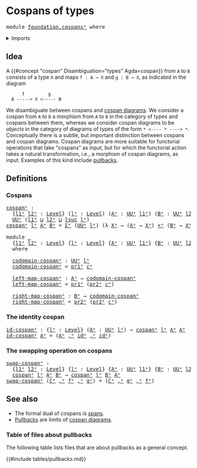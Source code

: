 # Cospans of types

<pre class="Agda"><a id="29" class="Keyword">module</a> <a id="36" href="foundation.cospans%25E1%25B5%2589.html" class="Module">foundation.cospansᵉ</a> <a id="56" class="Keyword">where</a>
</pre>
<details><summary>Imports</summary>

<pre class="Agda"><a id="112" class="Keyword">open</a> <a id="117" class="Keyword">import</a> <a id="124" href="foundation.dependent-pair-types%25E1%25B5%2589.html" class="Module">foundation.dependent-pair-typesᵉ</a>
<a id="157" class="Keyword">open</a> <a id="162" class="Keyword">import</a> <a id="169" href="foundation.fundamental-theorem-of-identity-types%25E1%25B5%2589.html" class="Module">foundation.fundamental-theorem-of-identity-typesᵉ</a>
<a id="219" class="Keyword">open</a> <a id="224" class="Keyword">import</a> <a id="231" href="foundation.homotopy-induction%25E1%25B5%2589.html" class="Module">foundation.homotopy-inductionᵉ</a>
<a id="262" class="Keyword">open</a> <a id="267" class="Keyword">import</a> <a id="274" href="foundation.structure-identity-principle%25E1%25B5%2589.html" class="Module">foundation.structure-identity-principleᵉ</a>
<a id="315" class="Keyword">open</a> <a id="320" class="Keyword">import</a> <a id="327" href="foundation.univalence%25E1%25B5%2589.html" class="Module">foundation.univalenceᵉ</a>
<a id="350" class="Keyword">open</a> <a id="355" class="Keyword">import</a> <a id="362" href="foundation.universe-levels%25E1%25B5%2589.html" class="Module">foundation.universe-levelsᵉ</a>

<a id="391" class="Keyword">open</a> <a id="396" class="Keyword">import</a> <a id="403" href="foundation-core.cartesian-product-types%25E1%25B5%2589.html" class="Module">foundation-core.cartesian-product-typesᵉ</a>
<a id="444" class="Keyword">open</a> <a id="449" class="Keyword">import</a> <a id="456" href="foundation-core.commuting-triangles-of-maps%25E1%25B5%2589.html" class="Module">foundation-core.commuting-triangles-of-mapsᵉ</a>
<a id="501" class="Keyword">open</a> <a id="506" class="Keyword">import</a> <a id="513" href="foundation-core.equivalences%25E1%25B5%2589.html" class="Module">foundation-core.equivalencesᵉ</a>
<a id="543" class="Keyword">open</a> <a id="548" class="Keyword">import</a> <a id="555" href="foundation-core.function-types%25E1%25B5%2589.html" class="Module">foundation-core.function-typesᵉ</a>
<a id="587" class="Keyword">open</a> <a id="592" class="Keyword">import</a> <a id="599" href="foundation-core.homotopies%25E1%25B5%2589.html" class="Module">foundation-core.homotopiesᵉ</a>
<a id="627" class="Keyword">open</a> <a id="632" class="Keyword">import</a> <a id="639" href="foundation-core.identity-types%25E1%25B5%2589.html" class="Module">foundation-core.identity-typesᵉ</a>
<a id="671" class="Keyword">open</a> <a id="676" class="Keyword">import</a> <a id="683" href="foundation-core.torsorial-type-families%25E1%25B5%2589.html" class="Module">foundation-core.torsorial-type-familiesᵉ</a>
</pre>
</details>

## Idea

A {{#concept "cospan" Disambiguation="types" Agda=cospan}} from `A` to `B`
consists of a type `X` and maps `f : A → X` and `g : B → X`, as indicated in the
diagram

```text
      f         g
  A -----> X <----- B
```

We disambiguate between cospans and
[cospan diagrams](foundation.cospan-diagrams.md). We consider a cospan from `A`
to `B` a morphism from `A` to `B` in the category of types and cospans between
them, whereas we consider cospan diagrams to be _objects_ in the category of
diagrams of types of the form `* <---- * ----> *`. Conceptually there is a
subtle, but important distinction between cospans and cospan diagrams. Cospan
diagrams are more suitable for functorial operations that take "cospans" as
input, but for which the functorial action takes a natural transformation, i.e.,
a morphism of cospan diagrams, as input. Examples of this kind include
[pullbacks](foundation.pullbacks.md).

## Definitions

### Cospans

<pre class="Agda"><a id="cospanᵉ"></a><a id="1697" href="foundation.cospans%25E1%25B5%2589.html#1697" class="Function">cospanᵉ</a> <a id="1705" class="Symbol">:</a>
  <a id="1709" class="Symbol">{</a><a id="1710" href="foundation.cospans%25E1%25B5%2589.html#1710" class="Bound">l1ᵉ</a> <a id="1714" href="foundation.cospans%25E1%25B5%2589.html#1714" class="Bound">l2ᵉ</a> <a id="1718" class="Symbol">:</a> <a id="1720" href="Agda.Primitive.html#742" class="Postulate">Level</a><a id="1725" class="Symbol">}</a> <a id="1727" class="Symbol">(</a><a id="1728" href="foundation.cospans%25E1%25B5%2589.html#1728" class="Bound">lᵉ</a> <a id="1731" class="Symbol">:</a> <a id="1733" href="Agda.Primitive.html#742" class="Postulate">Level</a><a id="1738" class="Symbol">)</a> <a id="1740" class="Symbol">(</a><a id="1741" href="foundation.cospans%25E1%25B5%2589.html#1741" class="Bound">Aᵉ</a> <a id="1744" class="Symbol">:</a> <a id="1746" href="Agda.Primitive.html#429" class="Primitive">UUᵉ</a> <a id="1750" href="foundation.cospans%25E1%25B5%2589.html#1710" class="Bound">l1ᵉ</a><a id="1753" class="Symbol">)</a> <a id="1755" class="Symbol">(</a><a id="1756" href="foundation.cospans%25E1%25B5%2589.html#1756" class="Bound">Bᵉ</a> <a id="1759" class="Symbol">:</a> <a id="1761" href="Agda.Primitive.html#429" class="Primitive">UUᵉ</a> <a id="1765" href="foundation.cospans%25E1%25B5%2589.html#1714" class="Bound">l2ᵉ</a><a id="1768" class="Symbol">)</a> <a id="1770" class="Symbol">→</a>
  <a id="1774" href="Agda.Primitive.html#429" class="Primitive">UUᵉ</a> <a id="1778" class="Symbol">(</a><a id="1779" href="foundation.cospans%25E1%25B5%2589.html#1710" class="Bound">l1ᵉ</a> <a id="1783" href="Agda.Primitive.html#961" class="Primitive Operator">⊔</a> <a id="1785" href="foundation.cospans%25E1%25B5%2589.html#1714" class="Bound">l2ᵉ</a> <a id="1789" href="Agda.Primitive.html#961" class="Primitive Operator">⊔</a> <a id="1791" href="Agda.Primitive.html#931" class="Primitive">lsuc</a> <a id="1796" href="foundation.cospans%25E1%25B5%2589.html#1728" class="Bound">lᵉ</a><a id="1798" class="Symbol">)</a>
<a id="1800" href="foundation.cospans%25E1%25B5%2589.html#1697" class="Function">cospanᵉ</a> <a id="1808" href="foundation.cospans%25E1%25B5%2589.html#1808" class="Bound">lᵉ</a> <a id="1811" href="foundation.cospans%25E1%25B5%2589.html#1811" class="Bound">Aᵉ</a> <a id="1814" href="foundation.cospans%25E1%25B5%2589.html#1814" class="Bound">Bᵉ</a> <a id="1817" class="Symbol">=</a> <a id="1819" href="foundation.dependent-pair-types%25E1%25B5%2589.html#585" class="Record">Σᵉ</a> <a id="1822" class="Symbol">(</a><a id="1823" href="Agda.Primitive.html#429" class="Primitive">UUᵉ</a> <a id="1827" href="foundation.cospans%25E1%25B5%2589.html#1808" class="Bound">lᵉ</a><a id="1829" class="Symbol">)</a> <a id="1831" class="Symbol">(λ</a> <a id="1834" href="foundation.cospans%25E1%25B5%2589.html#1834" class="Bound">Xᵉ</a> <a id="1837" class="Symbol">→</a> <a id="1839" class="Symbol">(</a><a id="1840" href="foundation.cospans%25E1%25B5%2589.html#1811" class="Bound">Aᵉ</a> <a id="1843" class="Symbol">→</a> <a id="1845" href="foundation.cospans%25E1%25B5%2589.html#1834" class="Bound">Xᵉ</a><a id="1847" class="Symbol">)</a> <a id="1849" href="foundation-core.cartesian-product-types%25E1%25B5%2589.html#623" class="Function Operator">×ᵉ</a> <a id="1852" class="Symbol">(</a><a id="1853" href="foundation.cospans%25E1%25B5%2589.html#1814" class="Bound">Bᵉ</a> <a id="1856" class="Symbol">→</a> <a id="1858" href="foundation.cospans%25E1%25B5%2589.html#1834" class="Bound">Xᵉ</a><a id="1860" class="Symbol">))</a>

<a id="1864" class="Keyword">module</a> <a id="1871" href="foundation.cospans%25E1%25B5%2589.html#1871" class="Module">_</a>
  <a id="1875" class="Symbol">{</a><a id="1876" href="foundation.cospans%25E1%25B5%2589.html#1876" class="Bound">l1ᵉ</a> <a id="1880" href="foundation.cospans%25E1%25B5%2589.html#1880" class="Bound">l2ᵉ</a> <a id="1884" class="Symbol">:</a> <a id="1886" href="Agda.Primitive.html#742" class="Postulate">Level</a><a id="1891" class="Symbol">}</a> <a id="1893" class="Symbol">{</a><a id="1894" href="foundation.cospans%25E1%25B5%2589.html#1894" class="Bound">lᵉ</a> <a id="1897" class="Symbol">:</a> <a id="1899" href="Agda.Primitive.html#742" class="Postulate">Level</a><a id="1904" class="Symbol">}</a> <a id="1906" class="Symbol">{</a><a id="1907" href="foundation.cospans%25E1%25B5%2589.html#1907" class="Bound">Aᵉ</a> <a id="1910" class="Symbol">:</a> <a id="1912" href="Agda.Primitive.html#429" class="Primitive">UUᵉ</a> <a id="1916" href="foundation.cospans%25E1%25B5%2589.html#1876" class="Bound">l1ᵉ</a><a id="1919" class="Symbol">}</a> <a id="1921" class="Symbol">{</a><a id="1922" href="foundation.cospans%25E1%25B5%2589.html#1922" class="Bound">Bᵉ</a> <a id="1925" class="Symbol">:</a> <a id="1927" href="Agda.Primitive.html#429" class="Primitive">UUᵉ</a> <a id="1931" href="foundation.cospans%25E1%25B5%2589.html#1880" class="Bound">l2ᵉ</a><a id="1934" class="Symbol">}</a> <a id="1936" class="Symbol">(</a><a id="1937" href="foundation.cospans%25E1%25B5%2589.html#1937" class="Bound">cᵉ</a> <a id="1940" class="Symbol">:</a> <a id="1942" href="foundation.cospans%25E1%25B5%2589.html#1697" class="Function">cospanᵉ</a> <a id="1950" href="foundation.cospans%25E1%25B5%2589.html#1894" class="Bound">lᵉ</a> <a id="1953" href="foundation.cospans%25E1%25B5%2589.html#1907" class="Bound">Aᵉ</a> <a id="1956" href="foundation.cospans%25E1%25B5%2589.html#1922" class="Bound">Bᵉ</a><a id="1958" class="Symbol">)</a>
  <a id="1962" class="Keyword">where</a>

  <a id="1971" href="foundation.cospans%25E1%25B5%2589.html#1971" class="Function">codomain-cospanᵉ</a> <a id="1988" class="Symbol">:</a> <a id="1990" href="Agda.Primitive.html#429" class="Primitive">UUᵉ</a> <a id="1994" href="foundation.cospans%25E1%25B5%2589.html#1894" class="Bound">lᵉ</a>
  <a id="1999" href="foundation.cospans%25E1%25B5%2589.html#1971" class="Function">codomain-cospanᵉ</a> <a id="2016" class="Symbol">=</a> <a id="2018" href="foundation.dependent-pair-types%25E1%25B5%2589.html#697" class="Field">pr1ᵉ</a> <a id="2023" href="foundation.cospans%25E1%25B5%2589.html#1937" class="Bound">cᵉ</a>

  <a id="2029" href="foundation.cospans%25E1%25B5%2589.html#2029" class="Function">left-map-cospanᵉ</a> <a id="2046" class="Symbol">:</a> <a id="2048" href="foundation.cospans%25E1%25B5%2589.html#1907" class="Bound">Aᵉ</a> <a id="2051" class="Symbol">→</a> <a id="2053" href="foundation.cospans%25E1%25B5%2589.html#1971" class="Function">codomain-cospanᵉ</a>
  <a id="2072" href="foundation.cospans%25E1%25B5%2589.html#2029" class="Function">left-map-cospanᵉ</a> <a id="2089" class="Symbol">=</a> <a id="2091" href="foundation.dependent-pair-types%25E1%25B5%2589.html#697" class="Field">pr1ᵉ</a> <a id="2096" class="Symbol">(</a><a id="2097" href="foundation.dependent-pair-types%25E1%25B5%2589.html#711" class="Field">pr2ᵉ</a> <a id="2102" href="foundation.cospans%25E1%25B5%2589.html#1937" class="Bound">cᵉ</a><a id="2104" class="Symbol">)</a>

  <a id="2109" href="foundation.cospans%25E1%25B5%2589.html#2109" class="Function">right-map-cospanᵉ</a> <a id="2127" class="Symbol">:</a> <a id="2129" href="foundation.cospans%25E1%25B5%2589.html#1922" class="Bound">Bᵉ</a> <a id="2132" class="Symbol">→</a> <a id="2134" href="foundation.cospans%25E1%25B5%2589.html#1971" class="Function">codomain-cospanᵉ</a>
  <a id="2153" href="foundation.cospans%25E1%25B5%2589.html#2109" class="Function">right-map-cospanᵉ</a> <a id="2171" class="Symbol">=</a> <a id="2173" href="foundation.dependent-pair-types%25E1%25B5%2589.html#711" class="Field">pr2ᵉ</a> <a id="2178" class="Symbol">(</a><a id="2179" href="foundation.dependent-pair-types%25E1%25B5%2589.html#711" class="Field">pr2ᵉ</a> <a id="2184" href="foundation.cospans%25E1%25B5%2589.html#1937" class="Bound">cᵉ</a><a id="2186" class="Symbol">)</a>
</pre>
### The identity cospan

<pre class="Agda"><a id="id-cospanᵉ"></a><a id="2226" href="foundation.cospans%25E1%25B5%2589.html#2226" class="Function">id-cospanᵉ</a> <a id="2237" class="Symbol">:</a> <a id="2239" class="Symbol">{</a><a id="2240" href="foundation.cospans%25E1%25B5%2589.html#2240" class="Bound">lᵉ</a> <a id="2243" class="Symbol">:</a> <a id="2245" href="Agda.Primitive.html#742" class="Postulate">Level</a><a id="2250" class="Symbol">}</a> <a id="2252" class="Symbol">(</a><a id="2253" href="foundation.cospans%25E1%25B5%2589.html#2253" class="Bound">Aᵉ</a> <a id="2256" class="Symbol">:</a> <a id="2258" href="Agda.Primitive.html#429" class="Primitive">UUᵉ</a> <a id="2262" href="foundation.cospans%25E1%25B5%2589.html#2240" class="Bound">lᵉ</a><a id="2264" class="Symbol">)</a> <a id="2266" class="Symbol">→</a> <a id="2268" href="foundation.cospans%25E1%25B5%2589.html#1697" class="Function">cospanᵉ</a> <a id="2276" href="foundation.cospans%25E1%25B5%2589.html#2240" class="Bound">lᵉ</a> <a id="2279" href="foundation.cospans%25E1%25B5%2589.html#2253" class="Bound">Aᵉ</a> <a id="2282" href="foundation.cospans%25E1%25B5%2589.html#2253" class="Bound">Aᵉ</a>
<a id="2285" href="foundation.cospans%25E1%25B5%2589.html#2226" class="Function">id-cospanᵉ</a> <a id="2296" href="foundation.cospans%25E1%25B5%2589.html#2296" class="Bound">Aᵉ</a> <a id="2299" class="Symbol">=</a> <a id="2301" class="Symbol">(</a><a id="2302" href="foundation.cospans%25E1%25B5%2589.html#2296" class="Bound">Aᵉ</a> <a id="2305" href="foundation.dependent-pair-types%25E1%25B5%2589.html#788" class="InductiveConstructor Operator">,ᵉ</a> <a id="2308" href="foundation-core.function-types%25E1%25B5%2589.html#309" class="Function">idᵉ</a> <a id="2312" href="foundation.dependent-pair-types%25E1%25B5%2589.html#788" class="InductiveConstructor Operator">,ᵉ</a> <a id="2315" href="foundation-core.function-types%25E1%25B5%2589.html#309" class="Function">idᵉ</a><a id="2318" class="Symbol">)</a>
</pre>
### The swapping operation on cospans

<pre class="Agda"><a id="swap-cospanᵉ"></a><a id="2372" href="foundation.cospans%25E1%25B5%2589.html#2372" class="Function">swap-cospanᵉ</a> <a id="2385" class="Symbol">:</a>
  <a id="2389" class="Symbol">{</a><a id="2390" href="foundation.cospans%25E1%25B5%2589.html#2390" class="Bound">l1ᵉ</a> <a id="2394" href="foundation.cospans%25E1%25B5%2589.html#2394" class="Bound">l2ᵉ</a> <a id="2398" class="Symbol">:</a> <a id="2400" href="Agda.Primitive.html#742" class="Postulate">Level</a><a id="2405" class="Symbol">}</a> <a id="2407" class="Symbol">{</a><a id="2408" href="foundation.cospans%25E1%25B5%2589.html#2408" class="Bound">lᵉ</a> <a id="2411" class="Symbol">:</a> <a id="2413" href="Agda.Primitive.html#742" class="Postulate">Level</a><a id="2418" class="Symbol">}</a> <a id="2420" class="Symbol">{</a><a id="2421" href="foundation.cospans%25E1%25B5%2589.html#2421" class="Bound">Aᵉ</a> <a id="2424" class="Symbol">:</a> <a id="2426" href="Agda.Primitive.html#429" class="Primitive">UUᵉ</a> <a id="2430" href="foundation.cospans%25E1%25B5%2589.html#2390" class="Bound">l1ᵉ</a><a id="2433" class="Symbol">}</a> <a id="2435" class="Symbol">{</a><a id="2436" href="foundation.cospans%25E1%25B5%2589.html#2436" class="Bound">Bᵉ</a> <a id="2439" class="Symbol">:</a> <a id="2441" href="Agda.Primitive.html#429" class="Primitive">UUᵉ</a> <a id="2445" href="foundation.cospans%25E1%25B5%2589.html#2394" class="Bound">l2ᵉ</a><a id="2448" class="Symbol">}</a> <a id="2450" class="Symbol">→</a>
  <a id="2454" href="foundation.cospans%25E1%25B5%2589.html#1697" class="Function">cospanᵉ</a> <a id="2462" href="foundation.cospans%25E1%25B5%2589.html#2408" class="Bound">lᵉ</a> <a id="2465" href="foundation.cospans%25E1%25B5%2589.html#2421" class="Bound">Aᵉ</a> <a id="2468" href="foundation.cospans%25E1%25B5%2589.html#2436" class="Bound">Bᵉ</a> <a id="2471" class="Symbol">→</a> <a id="2473" href="foundation.cospans%25E1%25B5%2589.html#1697" class="Function">cospanᵉ</a> <a id="2481" href="foundation.cospans%25E1%25B5%2589.html#2408" class="Bound">lᵉ</a> <a id="2484" href="foundation.cospans%25E1%25B5%2589.html#2436" class="Bound">Bᵉ</a> <a id="2487" href="foundation.cospans%25E1%25B5%2589.html#2421" class="Bound">Aᵉ</a>
<a id="2490" href="foundation.cospans%25E1%25B5%2589.html#2372" class="Function">swap-cospanᵉ</a> <a id="2503" class="Symbol">(</a><a id="2504" href="foundation.cospans%25E1%25B5%2589.html#2504" class="Bound">Cᵉ</a> <a id="2507" href="foundation.dependent-pair-types%25E1%25B5%2589.html#788" class="InductiveConstructor Operator">,ᵉ</a> <a id="2510" href="foundation.cospans%25E1%25B5%2589.html#2510" class="Bound">fᵉ</a> <a id="2513" href="foundation.dependent-pair-types%25E1%25B5%2589.html#788" class="InductiveConstructor Operator">,ᵉ</a> <a id="2516" href="foundation.cospans%25E1%25B5%2589.html#2516" class="Bound">gᵉ</a><a id="2518" class="Symbol">)</a> <a id="2520" class="Symbol">=</a> <a id="2522" class="Symbol">(</a><a id="2523" href="foundation.cospans%25E1%25B5%2589.html#2504" class="Bound">Cᵉ</a> <a id="2526" href="foundation.dependent-pair-types%25E1%25B5%2589.html#788" class="InductiveConstructor Operator">,ᵉ</a> <a id="2529" href="foundation.cospans%25E1%25B5%2589.html#2516" class="Bound">gᵉ</a> <a id="2532" href="foundation.dependent-pair-types%25E1%25B5%2589.html#788" class="InductiveConstructor Operator">,ᵉ</a> <a id="2535" href="foundation.cospans%25E1%25B5%2589.html#2510" class="Bound">fᵉ</a><a id="2537" class="Symbol">)</a>
</pre>
## See also

- The formal dual of cospans is [spans](foundation.spans.md).
- [Pullbacks](foundation-core.pullbacks.md) are limits of
  [cospan diagrams](foundation.cospan-diagrams.md).

### Table of files about pullbacks

The following table lists files that are about pullbacks as a general concept.

{{#include tables/pullbacks.md}}